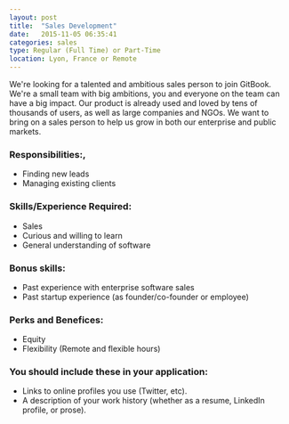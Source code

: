 ```yaml
---
layout: post
title:  "Sales Development"
date:   2015-11-05 06:35:41
categories: sales
type: Regular (Full Time) or Part-Time
location: Lyon, France or Remote
---
```


We're looking for a talented and ambitious sales person to join GitBook. We're a small team with big ambitions, you and everyone on the team can have a big impact. Our product is already used and loved by tens of thousands of users, as well as large companies and NGOs. We want to bring on a sales person to help us grow in both our enterprise and public markets.

### Responsibilities:,
* Finding new leads
* Managing existing clients

### Skills/Experience Required:
* Sales
* Curious and willing to learn
* General understanding of software

### Bonus skills:
* Past experience with enterprise software sales
* Past startup experience (as founder/co-founder or employee)

### Perks and Benefices:
* Equity
* Flexibility (Remote and flexible hours)

### You should include these in your application:

* Links to online profiles you use (Twitter, etc).
* A description of your work history (whether as a resume, LinkedIn profile, or prose).

